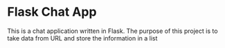# Flask Chat App

This is a chat application written in Flask. The purpose of this project is to
take data from URL and store the information in a list 